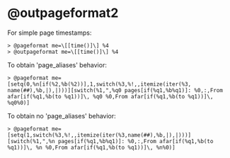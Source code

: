 # @outpageformat2
For simple page timestamps:
```
> @pageformat me=\[[time()]\] %4
> @outpageformat me=\[[time()]\] %4
```

To obtain 'page_aliases' behavior:
```
> @pageformat me=[setq(0,%n[if(%2,%b(%2))],1,switch(%3,%!,,itemize(iter(%3, name(##),%b,|),|)))][switch(%1,",%q0 pages[if(%q1,%b%q1)]: %0,:,From afar[if(%q1,%b(to %q1))]\, %q0 %0,From afar[if(%q1,%b(to %q1))]\, %q0%0)]
```

To obtain no 'page_aliases' behavior:
```
> @pageformat me=[setq(1,switch(%3,%!,,itemize(iter(%3,name(##),%b,|),|)))][switch(%1,",%n pages[if(%q1,%b%q1)]: %0,:,From afar[if(%q1,%b(to %q1))]\, %n %0,From afar[if(%q1,%b(to %q1))]\, %n%0)]
```

